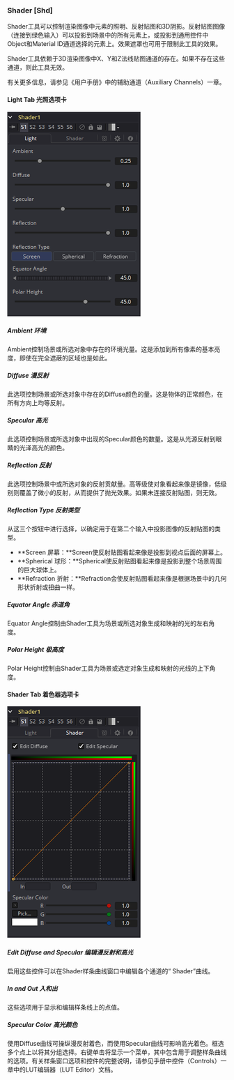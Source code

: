 ### Shader [Shd]

Shader工具可以控制渲染图像中元素的照明、反射贴图和3D阴影。反射贴图图像（连接到绿色输入）可以投影到场景中的所有元素上，或投影到通用控件中Object和Material ID通道选择的元素上。效果遮罩也可用于限制此工具的效果。

Shader工具依赖于3D渲染图像中X、Y和Z法线贴图通道的存在。如果不存在这些通道，则此工具无效。

有关更多信息，请参见《用户手册》中的辅助通道（Auxiliary Channels）一章。

#### Light Tab 光照选项卡

![Shd_LightTab](images/Shd_LightTab.png)

##### Ambient 环境

Ambient控制场景或所选对象中存在的环境光量。这是添加到所有像素的基本亮度，即使在完全遮蔽的区域也是如此。

##### Diffuse 漫反射

此选项控制场景或所选对象中存在的Diffuse颜色的量。这是物体的正常颜色，在所有方向上均等反射。

##### Specular 高光

此选项控制场景或所选对象中出现的Specular颜色的数量。这是从光源反射到眼睛的光泽高光的颜色。

##### Reflection 反射

此选项控制场景中或所选对象的反射贡献量。高等级使对象看起来像是镜像，低级别则覆盖了微小的反射，从而提供了抛光效果。如果未连接反射贴图，则无效。

##### Reflection Type 反射类型

从这三个按钮中进行选择，以确定用于在第二个输入中投影图像的反射贴图的类型。

- **Screen 屏幕：**Screen使反射贴图看起来像是投影到视点后面的屏幕上。
- **Spherical 球形：**Spherical使反射贴图看起来像是投影到整个场景周围的巨大球体上。
- **Refraction 折射：**Refraction会使反射贴图看起来像是根据场景中的几何形状折射或扭曲一样。

##### Equator Angle 赤道角

Equator Angle控制由Shader工具为场景或所选对象生成和映射的光的左右角度。

##### Polar Height 极高度

Polar Height控制由Shader工具为场景或选定对象生成和映射的光线的上下角度。

#### Shader Tab 着色器选项卡

![Shd_ShaderTab](images/Shd_ShaderTab.png)

##### Edit Diffuse and Specular 编辑漫反射和高光

启用这些控件可以在Shader样条曲线窗口中编辑各个通道的“ Shader”曲线。

##### In and Out 入和出

这些选项用于显示和编辑样条线上的点值。

##### Specular Color 高光颜色

使用Diffuse曲线可操纵漫反射着色，而使用Specular曲线可影响高光着色。框选多个点上以将其分组选择。右键单击将显示一个菜单，其中包含用于调整样条曲线的选项。有关样条窗口选项和控件的完整说明，请参见手册中控件（Controls）一章中的LUT编辑器（LUT Editor）文档。

